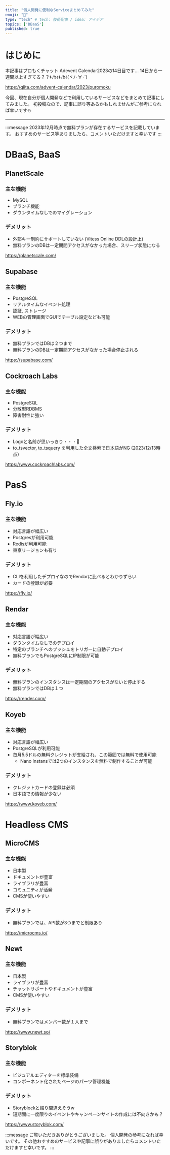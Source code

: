 ```yaml
---
title: "個人開発に便利なServiceまとめてみた"
emoji: "🐷"
type: "tech" # tech: 技術記事 / idea: アイデア
topics: ['DBaaS']
published: true
---
```


# はじめに

本記事はプロもくチャット Adevent Calendar2023の14日目です...
14日から一週間以上すぎてる？？ｷﾉｾｲｷﾉｾｲ(ヾﾉ･∀･`)

https://qiita.com/advent-calendar/2023/puromoku

今回、現在自分が個人開発などで利用しているサービスなどをまとめて記事にしてみました。
初投稿なので、記事に誤り等あるかもしれませんがご参考になれば幸いです⛄️

---

:::message
2023年12月時点で無料プランが存在するサービスを記載しています。
おすすめのサービス等ありましたら、コメントいただけますと幸いです
:::

# DBaaS, BaaS

## PlanetScale
### 主な機能
 - MySQL
 - ブランチ機能
 - ダウンタイムなしでのマイグレーション
### デメリット
 - 外部キー制約にサポートしていない (Vitess Online DDLの設計上) 
 - 無料プランのDBは一定期間アクセスがなかった場合、スリープ状態になる

https://planetscale.com/

## Supabase
### 主な機能
 - PostgreSQL
 - リアルタイムなイベント処理
 - 認証, ストレージ
 - WEBの管理画面でGUIでテーブル設定なども可能
### デメリット
 - 無料プランではDBは２つまで
 - 無料プランのDBは一定期間アクセスがなかった場合停止される

https://supabase.com/

## Cockroach Labs
### 主な機能
 - PostgreSQL
 - 分散型RDBMS
 - 障害耐性に強い
### デメリット
 - Logoと名前が思いっきり・・・🥺
 - to_tsvector, to_tsquery を利用した全文検索で日本語がNG (2023/12/13時点）

https://www.cockroachlabs.com/

# PasS

## Fly.io
### 主な機能
 - 対応言語が幅広い
 - Postgresが利用可能
 - Redisが利用可能
 - 東京リージョンも有り
### デメリット
 - CLIを利用したデプロイなのでRendarに比べるとわかりずらい
 - カードの登録が必要

https://fly.io/

## Rendar
### 主な機能
 - 対応言語が幅広い
 - ダウンタイムなしでのデプロイ
 - 特定のブランチへのプッシュをトリガーに自動デプロイ
 - 無料プランでもPostgreSQLにIP制限が可能
### デメリット
 - 無料プランのインスタンスは一定期間のアクセスがないと停止する
 - 無料プランではDBは１つ

https://render.com/

## Koyeb
### 主な機能
 - 対応言語が幅広い
 - PostgreSQLが利用可能
 - 毎月5.5ドルの無料クレジットが支給され、この範囲では無料で使用可能
   - Nano Instansでは2つのインスタンスを無料で制作することが可能
### デメリット
 - クレジットカードの登録は必須
 - 日本語での情報が少ない

https://www.koyeb.com/

# Headless CMS

## MicroCMS
### 主な機能
 - 日本製
 - ドキュメントが豊富
 - ライブラリが豊富
 - コミュニティが活発
 - CMSが使いやすい
### デメリット
 - 無料プランでは、API数が3つまでと制限あり

https://microcms.io/

## Newt
### 主な機能
 - 日本製
 - ライブラリが豊富
 - チャットサポートやドキュメントが豊富
 - CMSが使いやすい
### デメリット
 - 無料プランではメンバー数が１人まで

https://www.newt.so/

## Storyblok
### 主な機能
 - ビジュアルエディターを標準装備
 - コンポーネント化されたページのパーツ管理機能
### デメリット
 - Storyblockと綴り間違えそうw
 - 短期間に一度限りのイベントやキャンペーンサイトの作成には不向きかも？

https://www.storyblok.com/


:::message
ご覧いただきありがとうございました。
個人開発の参考になれば幸いです。
その他おすすめのサービスや記事に誤りがありましたらコメントいただけますと幸いです。
:::